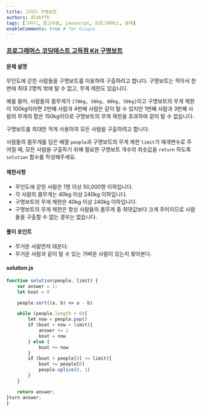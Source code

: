 ```yaml
---
title: 그리디 구명보트
authors: dldkffh
tags: [그리디, 알고리즘, javascrpt, 프로그래머스, 문제]
enableComments: true # for Gisqus
---
```


### [프로그래머스 코딩테스트 고득점 Kit 구명보트](https://school.programmers.co.kr/learn/courses/30/lessons/42885)

#### 문제 설명

무인도에 갇힌 사람들을 구명보트를 이용하여 구출하려고 합니다. 구명보트는 작아서 한 번에 최대 2명씩 밖에 탈 수 없고, 무게 제한도 있습니다.

예를 들어, 사람들의 몸무게가 `[70kg, 50kg, 80kg, 50kg]`이고 구명보트의 무게 제한이 100kg이라면 2번째 사람과 4번째 사람은 같이 탈 수 있지만 1번째 사람과 3번째 사람의 무게의 합은 150kg이므로 구명보트의 무게 제한을 초과하여 같이 탈 수 없습니다.

구명보트를 최대한 적게 사용하여 모든 사람을 구출하려고 합니다.

<!--truncate-->

사람들의 몸무게를 담은 배열 `people`과 구명보트의 무게 제한 `limit`가 매개변수로 주어질 때, 모든 사람을 구출하기 위해 필요한 구명보트 개수의 최솟값을 `return` 하도록 `solution` 함수를 작성해주세요.

#### 제한사항

- 무인도에 갇힌 사람은 1명 이상 50,000명 이하입니다.
- 각 사람의 몸무게는 40kg 이상 240kg 이하입니다.
- 구명보트의 무게 제한은 40kg 이상 240kg 이하입니다.
- 구명보트의 무게 제한은 항상 사람들의 몸무게 중 최댓값보다 크게 주어지므로 사람들을 구출할 수 없는 경우는 없습니다.

#### 풀이 포인트

- 무거운 사람먼저 태운다.
- 무거운 사람과 같이 탈 수 있는 가벼운 사람이 있는지 찾아본다.

#### solution.js

```js showLineNumbers title="javascrpt"
function solution(people, limit) {
    var answer = 1;
    let boat = 0

    people.sort((a, b) => a - b)

    while (people.length > 0){
        let now = people.pop()
        if (boat + now > limit){
            answer += 1
            boat = now
        } else {
            boat += now
        }
        if (boat + people[0] <= limit){
            boat += people[0]
            people.splice(0, 1)
        }
    }

    return answer;
}turn answer;
}
```

